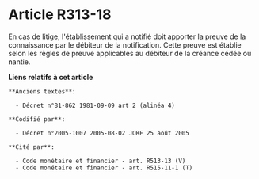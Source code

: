# Article R313-18

En cas de litige, l'établissement qui a notifié doit apporter la preuve de la connaissance par le débiteur de la
notification. Cette preuve est établie selon les règles de preuve applicables au débiteur de la créance cédée ou nantie.

**Liens relatifs à cet article**

	**Anciens textes**:

	  - Décret n°81-862 1981-09-09 art 2 (alinéa 4)

	**Codifié par**:

	  - Décret n°2005-1007 2005-08-02 JORF 25 août 2005

	**Cité par**:

	  - Code monétaire et financier - art. R513-13 (V)
	  - Code monétaire et financier - art. R515-11-1 (T)
